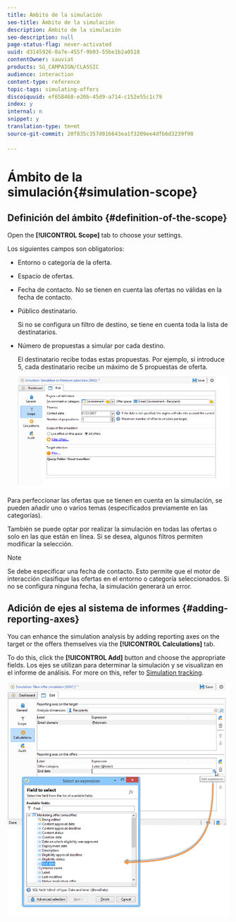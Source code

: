 ```yaml
---
title: Ámbito de la simulación
seo-title: Ámbito de la simulación
description: Ámbito de la simulación
seo-description: null
page-status-flag: never-activated
uuid: d3145926-0a7e-455f-9b93-55be1b2a0518
contentOwner: sauviat
products: SG_CAMPAIGN/CLASSIC
audience: interaction
content-type: reference
topic-tags: simulating-offers
discoiquuid: ef658468-e20b-45d9-a714-c152e55c1c79
index: y
internal: n
snippet: y
translation-type: tm+mt
source-git-commit: 20f835c357d016643ea1f3209ee4dfb6d3239f90

---
```



# Ámbito de la simulación{#simulation-scope}

## Definición del ámbito {#definition-of-the-scope}

Open the **[!UICONTROL Scope]** tab to choose your settings.

Los siguientes campos son obligatorios:

* Entorno o categoría de la oferta.
* Espacio de ofertas.
* Fecha de contacto. No se tienen en cuenta las ofertas no válidas en la fecha de contacto.
* Público destinatario.

   Si no se configura un filtro de destino, se tiene en cuenta toda la lista de destinatarios.

* Número de propuestas a simular por cada destino.

   El destinatario recibe todas estas propuestas. Por ejemplo, si introduce 5, cada destinatario recibe un máximo de 5 propuestas de oferta.

   ![](assets/offer_simulation_009.png)

Para perfeccionar las ofertas que se tienen en cuenta en la simulación, se pueden añadir uno o varios temas (especificados previamente en las categorías).

También se puede optar por realizar la simulación en todas las ofertas o solo en las que están en línea. Si se desea, algunos filtros permiten modificar la selección.

>[!NOTE]
>
>Se debe especificar una fecha de contacto. Esto permite que el motor de interacción clasifique las ofertas en el entorno o categoría seleccionados. Si no se configura ninguna fecha, la simulación generará un error.

## Adición de ejes al sistema de informes {#adding-reporting-axes}

You can enhance the simulation analysis by adding reporting axes on the target or the offers themselves via the **[!UICONTROL Calculations]** tab.

To do this, click the **[!UICONTROL Add]** button and choose the appropriate fields. Los ejes se utilizan para determinar la simulación y se visualizan en el informe de análisis. For more on this, refer to [Simulation tracking](../../interaction/using/simulation-tracking.md).

![](assets/offer_simulation_011.png)

